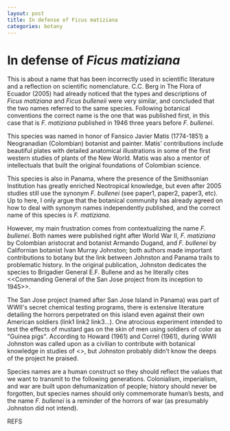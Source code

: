 ```yaml
---
layout: post
title: In defense of Ficus matiziana
categories: botany
---
```

# In defense of *Ficus matiziana*
This is about a name that has been incorrectly used in scientific literature and a reflection on scientific nomenclature. C.C. Berg in The Flora of Ecuador (2005) had already noticed that the types and descriptions of *Ficus matiziana* and *Ficus bulleneii* were very similar, and concluded that the two names referred to the same species. Following botanical conventions the correct name is the one that was published first, in this case that is *F. matiziana* published in 1946 three years before *F. bullenei*. 

This species was named in honor of Fansico Javier Matis (1774-1851) a Neogranadian (Colombian) botanist and painter. Matis’ contributions include beautiful plates with detailed anatomical illustrations in some of the first western studies of plants of the New World. Matis was also a mentor of intellectuals that built the original foundations of Colombian science.

This species is also in Panama, where the presence of the Smithsonian Institution has greatly enriched Neotropical knowledge, but even after 2005 studies still use the synonym *F. bullenei* (see paper1, paper2, paper3, etc). Up to here, I only argue that the botanical community has already agreed on how to deal with synonym names independently published, and the correct name of this species is *F. matiziana*.

However, my main frustration comes from contextualizing the name *F. bullenei*. Both names were published right after World War II, *F. matiziana* by Colombian aristocrat and botanist Armando Dugand, and *F. bullenei* by Californian botanist Ivan Murray Johnston; both authors made important contributions to botany but the link between Johnston and Panama trails to problematic history. In the original publication, Johnston dedicates the species to Brigadier General E.F. Bullene and as he literally cites <<Commanding General of the San Jose project from its inception to 1945>>. 

The San Jose project (named after San Jose Island in Panama) was part of WWII's secret chemical testing programs, there is extensive literature detailing the horrors perpetrated on this island even against their own American soldiers (link1 link2 link3...). One atrocious experiment intended to test the effects of mustard gas on the skin of men using soldiers of color as "Guinea pigs". According to Howard (1961) and Correl (1961), during WWII Johnston was called upon as a civilian to contribute with botanical knowledge in studies of <<means of defoliating tropical forests by the use of chemicals>>, but Johnston probably didn’t know the deeps of the project he praised. 
  
Species names are a human construct so they should reflect the values that we want to transmit to the following generations. Colonialism, imperialism, and war are built upon dehumanization of people; history should never be forgotten, but species names should only commemorate human’s bests, and the name *F. bullenei* is a reminder of the horrors of war (as presumably Johnston did not intend).
  
REFS

